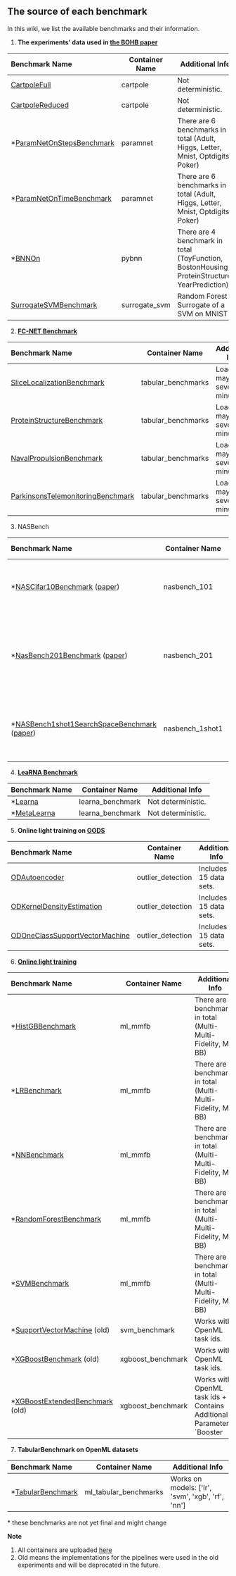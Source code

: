 ## The source of each benchmark
In this wiki, we list the available benchmarks and their information.

1. **The experiments' data used in [the BOHB paper](http://proceedings.mlr.press/v80/falkner18a/falkner18a.pdf)**

| Benchmark Name                    | Container Name     | Additional Info                      |
| :-------------------------------- | ------------------ | ------------------------------------ |
| [CartpoleFull](https://github.com/automl/HPOBench/blob/8c0372ae7f333d94e265087d1f6d1c764fc79563/hpobench/benchmarks/rl/cartpole.py)                      | cartpole           | Not deterministic.                    |
| [CartpoleReduced](https://github.com/automl/HPOBench/blob/8c0372ae7f333d94e265087d1f6d1c764fc79563/hpobench/benchmarks/rl/cartpole.py)                   | cartpole           | Not deterministic.                    |
| *[ParamNetOnStepsBenchmark](https://github.com/automl/HPOBench/blob/8c0372ae7f333d94e265087d1f6d1c764fc79563/hpobench/benchmarks/surrogates/paramnet_benchmark.py)          | paramnet           | There are 6 benchmarks in total (Adult, Higgs, Letter, Mnist, Optdigits, Poker) |
| *[ParamNetOnTimeBenchmark](https://github.com/automl/HPOBench/blob/8c0372ae7f333d94e265087d1f6d1c764fc79563/hpobench/benchmarks/surrogates/paramnet_benchmark.py)           | paramnet           | There are 6 benchmarks in total (Adult, Higgs, Letter, Mnist, Optdigits, Poker) |
| *[BNNOn](https://github.com/automl/HPOBench/blob/8c0372ae7f333d94e265087d1f6d1c764fc79563/hpobench/benchmarks/ml/pybnn.py)                            | pybnn              | There are 4 benchmark in total (ToyFunction, BostonHousing, ProteinStructure, YearPrediction) |
| [SurrogateSVMBenchmark](https://github.com/automl/HPOBench/blob/8c0372ae7f333d94e265087d1f6d1c764fc79563/hpobench/benchmarks/surrogates/svm_benchmark.py)              | surrogate_svm      | Random Forest Surrogate of a SVM on MNIST | 

2. [**FC-NET Benchmark**](https://arxiv.org/pdf/1905.04970.pdf)

| Benchmark Name                    | Container Name     | Additional Info                      |
| :-------------------------------- | ------------------ | ------------------------------------ |
| [SliceLocalizationBenchmark](https://github.com/automl/HPOBench/blob/master/hpobench/benchmarks/nas/tabular_benchmarks.py)        | tabular_benchmarks | Loading may take several minutes.     |
| [ProteinStructureBenchmark](https://github.com/automl/HPOBench/blob/master/hpobench/benchmarks/nas/tabular_benchmarks.py)         | tabular_benchmarks | Loading may take several minutes.     |
| [NavalPropulsionBenchmark](https://github.com/automl/HPOBench/blob/master/hpobench/benchmarks/nas/tabular_benchmarks.py)          | tabular_benchmarks | Loading may take several minutes.     |
| [ParkinsonsTelemonitoringBenchmark](https://github.com/automl/HPOBench/blob/master/hpobench/benchmarks/nas/tabular_benchmarks.py) | tabular_benchmarks | Loading may take several minutes.     |

3. NASBench

| Benchmark Name                    | Container Name     | Additional Info                      |
| :-------------------------------- | ------------------ | ------------------------------------ |
| *[NASCifar10Benchmark](https://github.com/automl/HPOBench/blob/master/hpobench/benchmarks/nas/nasbench_101.py) ([paper](https://arxiv.org/pdf/1902.09635.pdf))             | nasbench_101       | Loading may take several minutes. There are 3 benchmark in total (A, B, C) |
| *[NasBench201Benchmark](https://github.com/automl/HPOBench/blob/master/hpobench/benchmarks/nas/nasbench_201.py) ([paper](https://arxiv.org/pdf/2001.00326.pdf))            | nasbench_201       | Loading may take several minutes. There are 3 benchmarks in total (Cifar10Valid, Cifar100, ImageNet)   |
| *[NASBench1shot1SearchSpaceBenchmark](https://github.com/automl/HPOBench/blob/master/hpobench/benchmarks/nas/nasbench_1shot1.py) ([paper](https://ml.informatik.uni-freiburg.de/wp-content/uploads/papers/20-ICLR-NasBench1Shot1.pdf)) | nasbench_1shot1   | Loading may take several minutes. There are 3 benchmarks in total (1,2,3) |

4. [**LeaRNA Benchmark**](https://openreview.net/pdf?id=ByfyHh05tQ)

| Benchmark Name                    | Container Name     | Additional Info                      |
| :-------------------------------- | ------------------ | ------------------------------------ |
| *[Learna](https://github.com/automl/HPOBench/blob/master/hpobench/benchmarks/rl/learna_benchmark.py)                            | learna_benchmark   | Not deterministic.                        |
| *[MetaLearna](https://github.com/automl/HPOBench/blob/master/hpobench/benchmarks/rl/learna_benchmark.py)                        | learna_benchmark   | Not deterministic.                        |

5. **Online light training on [OODS](http://odds.cs.stonybrook.edu/)** 

| Benchmark Name                    | Container Name     | Additional Info                      |
| :-------------------------------- | ------------------ | ------------------------------------ |
| [ODAutoencoder](https://github.com/automl/HPOBench/blob/master/hpobench/benchmarks/od/od_ae.py)                      | outlier_detection  | Includes 15 data sets.                    |
| [ODKernelDensityEstimation](https://github.com/automl/HPOBench/blob/master/hpobench/benchmarks/od/od_kde.py)          | outlier_detection  | Includes 15 data sets.                    |
| [ODOneClassSupportVectorMachine](https://github.com/automl/HPOBench/blob/master/hpobench/benchmarks/od/od_ocsvm.py)     | outlier_detection  | Includes 15 data sets.                    |

6. [**Online light training**](https://github.com/automl/HPOBench/tree/8c0372ae7f333d94e265087d1f6d1c764fc79563/hpobench/benchmarks/ml)


| Benchmark Name                    | Container Name     | Additional Info                      |
| :-------------------------------- | ------------------ | ------------------------------------ |
| *[HistGBBenchmark](https://github.com/automl/HPOBench/blob/master/hpobench/benchmarks/ml/histgb_benchmark.py)                   | ml_mmfb            | There are 3 benchmarks in total (Multi-Multi-Fidelity, MF, BB) | 
| *[LRBenchmark](https://github.com/automl/HPOBench/blob/master/hpobench/benchmarks/ml/lr_benchmark.py)                       | ml_mmfb            | There are 3 benchmarks in total (Multi-Multi-Fidelity, MF, BB) | 
| *[NNBenchmark](https://github.com/automl/HPOBench/blob/master/hpobench/benchmarks/ml/nn_benchmark.py)                       | ml_mmfb            | There are 3 benchmarks in total (Multi-Multi-Fidelity, MF, BB) | 
| *[RandomForestBenchmark](https://github.com/automl/HPOBench/blob/master/hpobench/benchmarks/ml/rf_benchmark.py)             | ml_mmfb            | There are 3 benchmarks in total (Multi-Multi-Fidelity, MF, BB) | 
| *[SVMBenchmark](https://github.com/automl/HPOBench/blob/master/hpobench/benchmarks/ml/svm_benchmark.py)                      | ml_mmfb            | There are 3 benchmarks in total (Multi-Multi-Fidelity, MF, BB) |  
| *[SupportVectorMachine](https://github.com/automl/HPOBench/blob/8c0372ae7f333d94e265087d1f6d1c764fc79563/hpobench/benchmarks/ml/svm_benchmark_old.py) (old)        | svm_benchmark      | Works with OpenML task ids. | 
| *[XGBoostBenchmark](https://github.com/automl/HPOBench/blob/8c0372ae7f333d94e265087d1f6d1c764fc79563/hpobench/benchmarks/ml/xgboost_benchmark_old.py) (old)            | xgboost_benchmark  | Works with OpenML task ids. |
| *[XGBoostExtendedBenchmark](https://github.com/automl/HPOBench/blob/8c0372ae7f333d94e265087d1f6d1c764fc79563/hpobench/benchmarks/ml/xgboost_benchmark_old.py) (old)    | xgboost_benchmark  | Works with OpenML task ids + Contains Additional Parameter `Booster |

7. **TabularBenchmark on OpenML datasets**

| Benchmark Name                    | Container Name     | Additional Info                      |
| :-------------------------------- | ------------------ | ------------------------------------ |
| *[TabularBenchmark](https://github.com/automl/HPOBench/blob/master/hpobench/benchmarks/ml/tabular_benchmark.py)             | ml_tabular_benchmarks | Works on models: ['lr', 'svm', 'xgb', 'rf', 'nn']           | 

\* these benchmarks are not yet final and might change

**Note** 
1. All containers are uploaded [here](https://gitlab.tf.uni-freiburg.de/muelleph/hpobench-registry/container_registry)
2. Old means the implementations for the pipelines were used in the old experiments and will be deprecated in the future.